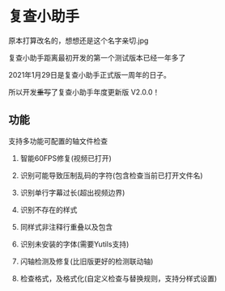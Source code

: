 # 复查小助手
原本打算改名的，想想还是这个名字亲切.jpg

复查小助手距离最初开发的第一个测试版本已经一年多了

2021年1月29日是复查小助手正式版一周年的日子。

所以开发~~重写~~了复查小助手年度更新版 V2.0.0！



## 功能

支持多功能可配置的轴文件检查

1. 智能60FPS修复(视频已打开)

2. 识别可能导致压制乱码的字符(包含检查当前已打开文件名)

3. 识别单行字幕过长(超出视频边界)

4. 识别不存在的样式

5. 同样式非注释行重叠以及包含

6. 识别未安装的字体(需要Yutils支持)

7. 闪轴检测及修复(比旧版更好的检测联动轴)

8. 检查格式，及格式化(自定义检查与替换规则，支持分样式设置)

